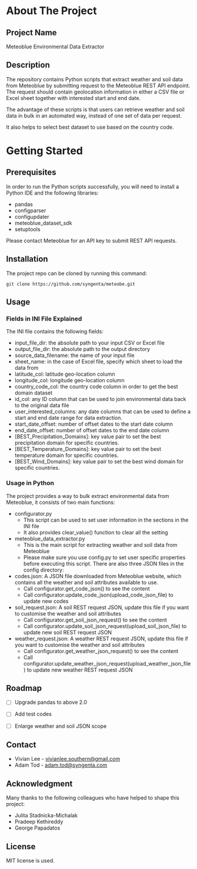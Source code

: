 # About The Project

## Project Name
Meteoblue Environmental Data Extractor

## Description
The repository contains Python scripts that extract weather and soil data from Meteoblue by submitting request to the 
Meteoblue REST API endpoint. 
The request should contain geolocation information in either a CSV file or Excel sheet together with interested start and end date.

The advantage of these scripts is that users can retrieve weather and soil data in bulk in an automated way,
instead of one set of data per request.

It also helps to select best dataset to use based on the country code.

# Getting Started

## Prerequisites
In order to run the Python scripts successfully, you will need to install a Python IDE and the following libraries:

* pandas
* configparser
* configupdater
* meteoblue_dataset_sdk
* setuptools

Please contact Meteoblue for an API key to submit REST API requests.

## Installation
The project repo can be cloned by running this command:

`git clone https://github.com/syngenta/meteobe.git`

## Usage
### Fields in INI File Explained
The INI file contains the following fields:
* input_file_dir: the absolute path to your input CSV or Excel file
* output_file_dir: the absolute path to the output directory
* source_data_filename: the name of your input file
* sheet_name: in the case of Excel file, specify which sheet to load the data from
* latitude_col: latitude geo-location column
* longitude_col: longitude geo-location column
* country_code_col: the country code column in order to get the best domain dataset
* id_col: any ID column that can be used to join environmental data back to the original data file
* user_interested_columns: any date columns that can be used to define a start and end date range for data extraction.
* start_date_offset: number of offset dates to the start date column
* end_date_offset: number of offset dates to the end date column
* [BEST_Precipitation_Domains]: key value pair to set the best precipitation domain for specific countries.
* [BEST_Temperature_Domains]: key value pair to set the best temperature domain for specific countries.
* [BEST_Wind_Domains]: key value pair to set the best wind domain for specific countries.


### Usage in Python

The project provides a way to bulk extract environmental data from Meteoblue, it consists of two main functions:
* configurator.py
  * This script can be used to set user information in the sections in the INI file
  * It also provides clear_value() function to clear all the setting
* meteoblue_data_extractor.py
  * This is the main script for extracting weather and soil data from Meteoblue
  * Please make sure you use config.py to set user specific properties before executing this script.
There are also three JSON files in the config directory:
* codes.json: A JSON file downloaded from Meteoblue website, which contains all the weather and soil attributes available to use. 
  * Call configurator.get_code_json() to see the content
  * Call configurator.update_code_json(upload_code_json_file) to update new codes
* soil_request.json: A soil REST request JSON, update this file if you want to customise the weather and soil attributes 
  * Call configurator.get_soil_json_request() to see the content
  * Call configurator.update_soil_json_request(upload_soil_json_file) to update new soil REST request JSON
* weather_request.json: A weather REST request JSON, update this file if you want to customise the weather and soil attributes
  * Call configurator.get_weather_json_request() to see the content
  * Call configurator.update_weather_json_request(upload_weather_json_file) to update new weather REST request JSON


## Roadmap
- [ ] Upgrade pandas to above 2.0
- [ ] Add test codes
- [ ] Enlarge weather and soil JSON scope


## Contact
* Vivian Lee - vivianlee.southern@gmail.com
* Adam Tod - adam.tod@syngenta.com

## Acknowledgment
Many thanks to the following colleagues who have helped to shape this project:
* Julita Stadnicka-Michalak
* Pradeep Kethireddy
* George Papadatos

## License
MIT license is used.